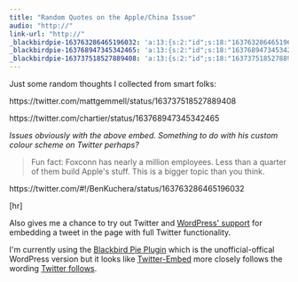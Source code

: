 ```yaml
---
title: "Random Quotes on the Apple/China Issue"
audio: "http://"
link-url: "http://"
_blackbirdpie-163763286465196032: 'a:13:{s:2:"id";s:18:"163763286465196032";s:11:"screen_name";s:10:"BenKuchera";s:9:"real_name";s:10:"BenKuchera";s:10:"tweet_text";s:125:"Dear Apple: please pay workers more, but lower the price on your products. Signed: people who think this will somehow happen.";s:6:"source";s:3:"web";s:11:"profile_pic";s:64:"http://a2.twimg.com/profile_images/1489443953/Ben_bw2_normal.jpg";s:16:"profile_bg_color";s:6:"C0DEED";s:15:"profile_bg_tile";s:0:"";s:16:"profile_bg_image";s:47:"http://a0.twimg.com/images/themes/theme1/bg.png";s:18:"profile_text_color";s:6:"333333";s:18:"profile_link_color";s:6:"0084B4";s:10:"time_stamp";s:10:"1327879184";s:10:"utc_offset";s:6:"-18000";}'
_blackbirdpie-163768947345342465: 'a:13:{s:2:"id";s:18:"163768947345342465";s:11:"screen_name";s:8:"chartier";s:9:"real_name";s:14:"David Chartier";s:10:"tweet_text";s:137:"Fun fact: Foxconn has nearly a million employees. Less than a quarter of them build Apple''s stuff. This is a bigger topic than you think.";s:6:"source";s:76:"<a href="http://tapbots.com/tweetbot" rel="nofollow">Tweetbot for iPhone</a>";s:11:"profile_pic";s:68:"http://a1.twimg.com/profile_images/1683548990/me_jubilant_normal.png";s:16:"profile_bg_color";s:6:"000000";s:15:"profile_bg_tile";s:0:"";s:16:"profile_bg_image";s:94:"http://a2.twimg.com/profile_background_images/412746226/temp_kuvva_production_5875_9185_1.jpeg";s:18:"profile_text_color";s:6:"ffffff";s:18:"profile_link_color";s:6:"008b6e";s:10:"time_stamp";s:10:"1327880534";s:10:"utc_offset";s:6:"-21600";}'
_blackbirdpie-163737518527889408: 'a:13:{s:2:"id";s:18:"163737518527889408";s:11:"screen_name";s:11:"mattgemmell";s:9:"real_name";s:12:"Matt Gemmell";s:10:"tweet_text";s:104:"An iPad, costing $500, and first-world guilt based on faulty understanding of economics. Pick any three.";s:6:"source";s:101:"<a href="http://itunes.apple.com/us/app/twitter/id409789998?mt=12" rel="nofollow">Twitter for Mac</a>";s:11:"profile_pic";s:79:"http://a2.twimg.com/profile_images/1683442179/gemmell_contemplative2_normal.jpg";s:16:"profile_bg_color";s:6:"C0DEED";s:15:"profile_bg_tile";s:0:"";s:16:"profile_bg_image";s:47:"http://a0.twimg.com/images/themes/theme1/bg.png";s:18:"profile_text_color";s:6:"333333";s:18:"profile_link_color";s:6:"0084B4";s:10:"time_stamp";s:10:"1327873041";s:10:"utc_offset";s:1:"0";}'
---
```

<p>Just some random thoughts I collected from smart folks:</p>
<p>https://twitter.com/mattgemmell/status/163737518527889408</p>
<p>https://twitter.com/chartier/status/163768947345342465</p>
<p><em>Issues obviously with the above embed. Something to do with his custom colour scheme on Twitter perhaps?</em></p>
<blockquote><p>
  Fun fact: Foxconn has nearly a million employees. Less than a quarter of them build Apple's stuff. This is a bigger topic than you think.
</p></blockquote>
<p>https://twitter.com/#!/BenKuchera/status/163763286465196032</p>
<p>[hr]</p>
<p>Also gives me a chance to try out Twitter and <a href="http://en.support.wordpress.com/twitter-embeds/">WordPress' support</a> for embedding a tweet in the page with full Twitter functionality.</p>
<p>I'm currently using the <a href="http://wordpress.org/extend/plugins/twitter-blackbird-pie/">Blackbird Pie Plugin</a> which is the unofficial-offical WordPress version but it looks like <a href="http://wordpress.org/extend/plugins/twitter-embed/">Twitter-Embed</a> more closely follows the wording <a href="https://dev.twitter.com/docs/embedded-tweets">Twitter follows</a>.</p>
